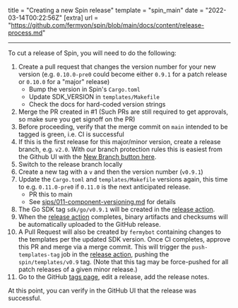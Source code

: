 title = "Creating a new Spin release"
template = "spin_main"
date = "2022-03-14T00:22:56Z"
[extra]
url = "https://github.com/fermyon/spin/blob/main/docs/content/release-process.md"

---

To cut a release of Spin, you will need to do the following:

1. Create a pull request that changes the version number for your new version
   (e.g. `0.10.0-pre0` could become either `0.9.1` for a patch release or
   `0.10.0` for a "major" release)
   - Bump the version in Spin's `Cargo.toml`
   - Update SDK_VERSION in `templates/Makefile`
   - Check the docs for hard-coded version strings
1. Merge the PR created in #1 (Such PRs are still required to get approvals, so
   make sure you get signoff on the PR)
1. Before proceeding, verify that the merge commit on `main` intended to be
   tagged is green, i.e. CI is successful
1. If this is the first release for this major/minor version, create a release
   branch, e.g. `v2.0`. With our branch protection rules this is easiest from
   the Github UI with the
   [New Branch button here](https://github.com/fermyon/spin/branches).
1. Switch to the release branch locally
1. Create a new tag with a `v` and then the version number (`v0.9.1`)
1. Update the `Cargo.toml` and `templates/Makefile` versions again, this
   time to e.g. `0.11.0-pre0` if `0.11.0` is the next anticipated release.
   - PR this to main
   - See [sips/011-component-versioning.md](sips/011-component-versioning.md)
     for details
1. The Go SDK tag `sdk/go/v0.9.1` will be created in the [release action].
1. When the [release action] completes, binary artifacts and checksums will be
   automatically uploaded to the GitHub release.
1. A Pull Request will also be created by `fermybot` containing changes to the
   templates per the updated SDK version. Once CI completes, approve this PR and
   merge via a merge commit. This will trigger the `push-templates-tag` job in
   the [release action], pushing the `spin/templates/v0.9` tag. (Note
   that this tag may be force-pushed for all patch releases of a given minor release.)
1. Go to the GitHub [tags page](https://github.com/fermyon/spin/releases),
   edit a release, add the release notes.

At this point, you can verify in the GitHub UI that the release was successful.

[release action]: https://github.com/fermyon/spin/actions/workflows/release.yml
